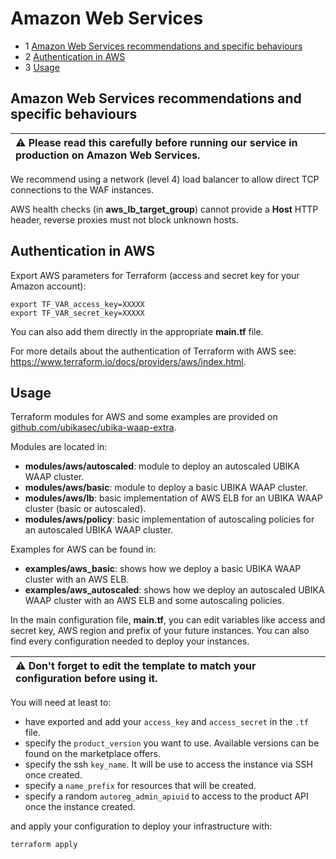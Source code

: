 # Amazon Web Services

* 1 [Amazon Web Services recommendations and specific behaviours](#amazon-web-services-recommendations-and-specific-behaviours)
* 2 [Authentication in AWS](#authentication-in-aws)
* 3 [Usage](#usage)

## Amazon Web Services recommendations and specific behaviours

| :warning: Please read this carefully before running our service in production on Amazon Web Services.|
|:-----------------------------------------------------------------------------------------------------|

We recommend using a network (level 4) load balancer to allow direct TCP connections to the WAF instances.

AWS health checks (in **aws_lb_target_group**) cannot provide a **Host** HTTP header, reverse proxies must not block unknown hosts.

## Authentication in AWS

Export AWS parameters for Terraform (access and secret key for your Amazon account):

```
export TF_VAR_access_key=XXXXX
export TF_VAR_secret_key=XXXXX
```

You can also add them directly in the appropriate **main.tf** file.

For more details about the authentication of Terraform with AWS see: https://www.terraform.io/docs/providers/aws/index.html.

## Usage

Terraform modules for AWS and some examples are provided on [github.com/ubikasec/ubika-waap-extra](https://github.com/ubikasec/ubika-waap-extra/tree/master/terraform).

Modules are located in:

* **modules/aws/autoscaled**: module to deploy an autoscaled UBIKA WAAP cluster.
* **modules/aws/basic**: module to deploy a basic UBIKA WAAP cluster.
* **modules/aws/lb**: basic implementation of AWS ELB for an UBIKA WAAP cluster (basic or autoscaled).
* **modules/aws/policy**: basic implementation of autoscaling policies for an autoscaled UBIKA WAAP cluster.

Examples for AWS can be found in:

* **examples/aws_basic**: shows how we deploy a basic UBIKA WAAP cluster with an AWS ELB.
* **examples/aws_autoscaled**: shows how we deploy an autoscaled UBIKA WAAP cluster with an AWS ELB and some autoscaling policies.

In the main configuration file, **main.tf**, you can edit variables like access and secret key, AWS region and prefix of your future instances. You can also find every configuration needed to deploy your instances.

| :warning: Don't forget to edit the template to match your configuration before using it.|
|:----------------------------------------------------------------------------------------|

You will need at least to:
* have exported and add your `access_key` and `access_secret` in the `.tf` file.
* specify the `product_version` you want to use. Available versions can be found on the marketplace offers.
* specify the ssh `key_name`. It will be use to access the instance via SSH once created.
* specify a `name_prefix` for resources that will be created.
* specify a random `autoreg_admin_apiuid` to access to the product API once the instance created.

and apply your configuration to deploy your infrastructure with:
```
terraform apply
```
